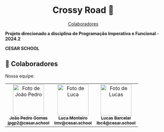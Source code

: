 <h1 align="center" style="font-weight: bold;">Crossy Road 🐔</h1>

<p align="center">
 <a href="#colab">Colaboradores</a> 
</p>

<p align="center">
<b>
 
Projeto direcionado a disciplina de Programação Imperativa e Funcional - 2024.2

CESAR SCHOOL

</b>
</p>

<h2 id="colab">🤝 Colaboradores</h2>

Nossa equipe:

<table align="center">
  <tr>
    <td align="center">
      <a href="#">
        <img src="https://github.com/user-attachments/assets/14cdaefb-7f40-49a9-8d6f-26b3857fed92" width="100px;" height="100px;"alt="Foto de João Pedro"/><br>
        <sub>
          <b>João Pedro Gomes</b>
         <br>
          <b>jpgp2@cesar.school</b>
        </sub>
      </a>
    </td>
    <td align="center">
      <a href="#">
        <img src="https://github.com/user-attachments/assets/4c560164-49bd-4093-b63d-be1a0691437b" width="100px;" height="100px;" alt="Foto de Luca"/><br>
        <sub>
          <b>Luca Monteiro</b>
         <br>
          <b>lmv@cesar.school</b>
        </sub>
      </a>
    </td>
    <td align="center">
      <a href="#">
        <img src="https://github.com/user-attachments/assets/e3763f87-1db5-48d5-8271-a22b94d4259e" width="100px;" alt="Foto de Lucas"/><br>
        <sub>
          <b>Lucas Barcelar</b>
         <br>
          <b>lbc4@cesar.school</b>
        </sub>
      </a>
    </td>
  </tr>
</table>
